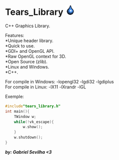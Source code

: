 # Tears_Library ![alt_text](/TearsLibraryIcon.png) <br/>

C++ Graphics Library. <br/>

Features: <br/>
    *Unique header library.<br/>
    *Quick to use.<br/>
    *GDI+ and OpenGL API. <br/>
    *Raw OpenGL context for 3D. <br/>
    *Open Source (zlib).<br/>
    *Linux and Windows.<br/>
    *C++.<br/>

For compile in Windows: -lopengl32 -lgdi32 -lgdiplus <br/>
For compile in Linux:   -lX11 -lXrandr -lGL <br/>

Exemple:<br/>
```C++
#include"tears_library.h"
int main(){
    TWindow w;
    while(!vk_escape){
        w.show();
    }
    w.shutdown();
}
```

***by: Gabriel Sevilha <3***
